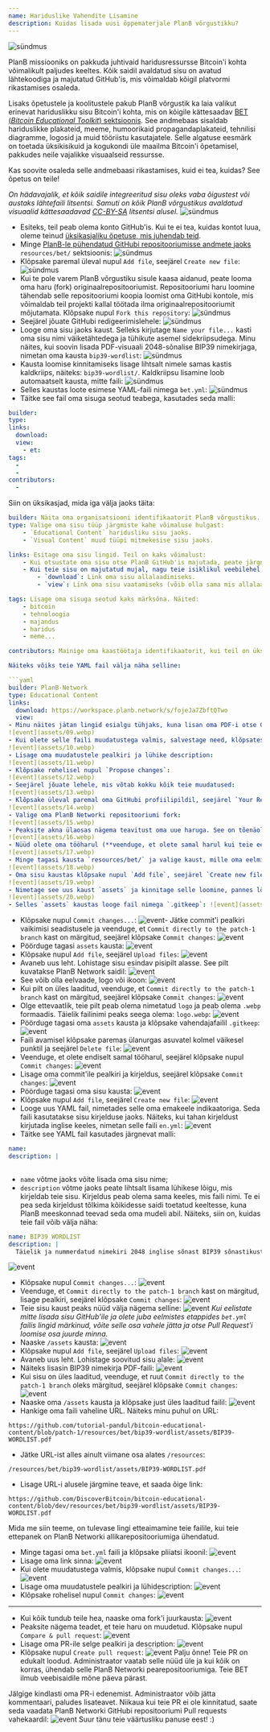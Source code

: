 ```yaml
---
name: Hariduslike Vahendite Lisamine
description: Kuidas lisada uusi õppematerjale PlanB võrgustikku?
---
```

![sündmus](assets/cover.webp)

PlanB missiooniks on pakkuda juhtivaid haridusressursse Bitcoin'i kohta võimalikult paljudes keeltes. Kõik saidil avaldatud sisu on avatud lähtekoodiga ja majutatud GitHub'is, mis võimaldab kõigil platvormi rikastamises osaleda.

Lisaks õpetustele ja koolitustele pakub PlanB võrgustik ka laia valikut erinevat hariduslikku sisu Bitcoin'i kohta, mis on kõigile kättesaadav [BET (_Bitcoin Educational Toolkit_) sektsioonis](https://planb.network/resources/bet). See andmebaas sisaldab hariduslikke plakateid, meeme, humoorikaid propagandaplakateid, tehnilisi diagramme, logosid ja muid tööriistu kasutajatele. Selle algatuse eesmärk on toetada üksikisikuid ja kogukondi üle maailma Bitcoin'i õpetamisel, pakkudes neile vajalikke visuaalseid ressursse.

Kas soovite osaleda selle andmebaasi rikastamises, kuid ei tea, kuidas? See õpetus on teile!

*On hädavajalik, et kõik saidile integreeritud sisu oleks vaba õigustest või austaks lähtefaili litsentsi. Samuti on kõik PlanB võrgustikus avaldatud visuaalid kättesaadavad [CC-BY-SA](https://creativecommons.org/licenses/by-sa/4.0/) litsentsi alusel.*
![sündmus](assets/01.webp)
- Esiteks, teil peab olema konto GitHub'is. Kui te ei tea, kuidas kontot luua, oleme teinud [üksikasjaliku õpetuse, mis juhendab teid](https://planb.network/tutorials/contribution/others/create-github-account-a75fc39d-f0d0-44dc-9cd5-cd94aee0c07c).
- Minge [PlanB-le pühendatud GitHubi repositooriumisse andmete jaoks](https://github.com/PlanB-Network/bitcoin-educational-content/tree/dev/resources/bet) `resources/bet/` sektsioonis:
![sündmus](assets/02.webp)
- Klõpsake paremal üleval nupul `Add file`, seejärel `Create new file`:
![sündmus](assets/03.webp)
- Kui te pole varem PlanB võrgustiku sisule kaasa aidanud, peate looma oma haru (fork) originaalrepositooriumist. Repositooriumi haru loomine tähendab selle repositooriumi koopia loomist oma GitHubi kontole, mis võimaldab teil projekti kallal töötada ilma originaalrepositooriumit mõjutamata. Klõpsake nupul `Fork this repository`:
![sündmus](assets/04.webp)
- Seejärel jõuate GitHubi redigeerimislehele:
![sündmus](assets/05.webp)
- Looge oma sisu jaoks kaust. Selleks kirjutage `Name your file...` kasti oma sisu nimi väiketähtedega ja tühikute asemel sidekriipsudega. Minu näites, kui soovin lisada PDF-visuaali 2048-sõnalise BIP39 nimekirjaga, nimetan oma kausta `bip39-wordlist`: ![sündmus](assets/06.webp)
- Kausta loomise kinnitamiseks lisage lihtsalt nimele samas kastis kaldkriips, näiteks: `bip39-wordlist/`. Kaldkriipsu lisamine loob automaatselt kausta, mitte faili:
![sündmus](assets/07.webp)
- Selles kaustas loote esimese YAML-faili nimega `bet.yml`:
![sündmus](assets/08.webp)
- Täitke see fail oma sisuga seotud teabega, kasutades seda malli:

```yaml
builder: 
type: 
links:
  download: 
  view: 
    - et: 
tags:
  - 
  - 
contributors:
  - 
```

Siin on üksikasjad, mida iga välja jaoks täita:
```yaml
builder: Näita oma organisatsiooni identifikaatorit PlanB võrgustikus. Kui teie ettevõttel ei ole veel "builder" identifikaatorit, saate selle luua [selle õpetuse järgi](https://planb.network/tutorials/contribution/resource/add-builder-b5834c46-6dcc-4064-8d68-1ef529991d3d). Kui teil seda veel ei ole, võite lihtsalt kasutada oma nime, pseudonüümi või ettevõtte nime ilma builder profiili loomata.
type: Valige oma sisu tüüp järgmiste kahe võimaluse hulgast:
	- `Educational Content` haridusliku sisu jaoks.
	- `Visual Content` muud tüüpi mitmekesise sisu jaoks.

links: Esitage oma sisu lingid. Teil on kaks võimalust:
	- Kui otsustate oma sisu otse PlanB GitHub'is majutada, peate järgnevate sammude käigus lisama lingid sellesse faili.
	- Kui teie sisu on majutatud mujal, nagu teie isiklikul veebilehel, märkige vastavad lingid siin:
	    - `download`: Link oma sisu allalaadimiseks.
	    - `view`: Link oma sisu vaatamiseks (võib olla sama mis allalaadimislink). Kui teie sisu on saadaval mitmes keeles, lisage iga keele jaoks link.

tags: Lisage oma sisuga seotud kaks märksõna. Näited:
	- bitcoin
	- tehnoloogia
	- majandus
	- haridus
	- meme...

contributors: Mainige oma kaastöötaja identifikaatorit, kui teil on üks.

Näiteks võiks teie YAML fail välja näha selline:

```yaml
builder: PlanB-Network
type: Educational Content
links:
  download: https://workspace.planb.network/s/fojeJa7ZbftQTwo
  view:
- Minu näites jätan lingid esialgu tühjaks, kuna lisan oma PDF-i otse GitHub'ile:
![event](assets/09.webp)
- Kui olete selle faili muudatustega valmis, salvestage need, klõpsates nupul `Commit changes...`:
![event](assets/10.webp)
- Lisage oma muudatustele pealkiri ja lühike description:
![event](assets/11.webp)
- Klõpsake rohelisel nupul `Propose changes`:
![event](assets/12.webp)
- Seejärel jõuate lehele, mis võtab kokku kõik teie muudatused:
![event](assets/13.webp)
- Klõpsake üleval paremal oma GitHubi profiilipildil, seejärel `Your Repositories`:
![event](assets/14.webp)
- Valige oma PlanB Networki repositooriumi fork:
![event](assets/15.webp)
- Peaksite akna ülaosas nägema teavitust oma uue haruga. See on tõenäoliselt nimetatud `patch-1`. Klõpsake sellel:
![event](assets/16.webp)
- Nüüd olete oma tööharul (**veenduge, et olete samal harul kui teie eelmised muudatused, see on oluline!**):
![event](assets/17.webp)
- Minge tagasi kausta `resources/bet/` ja valige kaust, mille oma eelmise kohustusega just lõite:
![event](assets/18.webp)
- Oma sisu kaustas klõpsake nupul `Add file`, seejärel `Create new file`:
![event](assets/19.webp)
- Nimetage see uus kaust `assets` ja kinnitage selle loomine, pannes lõppu kaldkriipsu `/`:
![event](assets/20.webp)
- Selles `assets` kaustas looge fail nimega `.gitkeep`: ![event](assets/21.webp)
```
- Klõpsake nupul `Commit changes...`: ![event](assets/22.webp)- Jätke commit'i pealkiri vaikimisi seadistusele ja veenduge, et `Commit directly to the patch-1 branch` kast on märgitud, seejärel klõpsake `Commit changes`: ![event](assets/23.webp)
- Pöörduge tagasi `assets` kausta: ![event](assets/24.webp)
- Klõpsake nupul `Add file`, seejärel `Upload files`: ![event](assets/25.webp)
- Avaneb uus leht. Lohistage sisu esindav pisipilt alasse. See pilt kuvatakse PlanB Network saidil: ![event](assets/26.webp)
- See võib olla eelvaade, logo või ikoon: ![event](assets/27.webp)
- Kui pilt on üles laaditud, veenduge, et `Commit directly to the patch-1 branch` kast on märgitud, seejärel klõpsake `Commit changes`: ![event](assets/28.webp)
- Olge ettevaatlik, teie pilt peab olema nimetatud `logo` ja peab olema `.webp` formaadis. Täielik failinimi peaks seega olema: `logo.webp`: ![event](assets/29.webp)
- Pöörduge tagasi oma `assets` kausta ja klõpsake vahendajafailil `.gitkeep`: ![event](assets/30.webp)
- Faili avamisel klõpsake paremas ülanurgas asuvatel kolmel väikesel punktil ja seejärel `Delete file`: ![event](assets/31.webp)
- Veenduge, et olete endiselt samal tööharul, seejärel klõpsake nupul `Commit changes`: ![event](assets/32.webp)
- Lisage oma commit'ile pealkiri ja kirjeldus, seejärel klõpsake `Commit changes`: ![event](assets/33.webp)
- Pöörduge tagasi oma sisu kausta: ![event](assets/34.webp)
- Klõpsake nupul `Add file`, seejärel `Create new file`: ![event](assets/35.webp)
- Looge uus YAML fail, nimetades selle oma emakeele indikaatoriga. Seda faili kasutatakse sisu kirjelduse jaoks. Näiteks, kui tahan kirjeldust kirjutada inglise keeles, nimetan selle faili `en.yml`: ![event](assets/36.webp)
- Täitke see YAML fail kasutades järgnevat malli:

```yaml
name: 
description: |
  
```

- `name` võtme jaoks võite lisada oma sisu nime;
- `description` võtme jaoks peate lihtsalt lisama lühikese lõigu, mis kirjeldab teie sisu. Kirjeldus peab olema sama keeles, mis faili nimi. Te ei pea seda kirjeldust tõlkima kõikidesse saidi toetatud keeltesse, kuna PlanB meeskonnad teevad seda oma mudeli abil.
Näiteks, siin on, kuidas teie fail võib välja näha:

```yaml
name: BIP39 WORDLIST
description: |
  Täielik ja nummerdatud nimekiri 2048 inglise sõnast BIP39 sõnastikust, mida kasutatakse mnemooniliste fraaside kodeerimiseks. Dokumenti saab printida ühele lehele.
```

![event](assets/37.webp)
- Klõpsake nupul `Commit changes...`:
![event](assets/38.webp)
- Veenduge, et `Commit directly to the patch-1 branch` kast on märgitud, lisage pealkiri, seejärel klõpsake `Commit changes`:
![event](assets/39.webp)
- Teie sisu kaust peaks nüüd välja nägema selline:
![event](assets/40.webp)
*Kui eelistate mitte lisada sisu GitHub'ile ja olete juba eelmistes etappides `bet.yml` failis lingid märkinud, võite selle osa vahele jätta ja otse Pull Request'i loomise osa juurde minna.*
- Naaske `/assets` kausta:
![event](assets/41.webp)
- Klõpsake nupul `Add file`, seejärel `Upload files`:
![event](assets/42.webp)
- Avaneb uus leht. Lohistage soovitud sisu alale:
![event](assets/43.webp)
- Näiteks lisasin BIP39 nimekirja PDF-faili:
![event](assets/44.webp)
- Kui sisu on üles laaditud, veenduge, et ruut `Commit directly to the patch-1 branch` oleks märgitud, seejärel klõpsake `Commit changes`:
![event](assets/45.webp)
- Naaske oma `/assets` kausta ja klõpsake just üles laaditud failil:
![event](assets/46.webp)
- Hankige oma faili vaheline URL. Näiteks minu puhul on URL:

```url
https://github.com/tutorial-pandul/bitcoin-educational-content/blob/patch-1/resources/bet/bip39-wordlist/assets/BIP39-WORDLIST.pdf
```

- Jätke URL-ist alles ainult viimane osa alates `/resources`:

```url
/resources/bet/bip39-wordlist/assets/BIP39-WORDLIST.pdf
```

- Lisage URL-i alusele järgmine teave, et saada õige link:

```url
https://github.com/DiscoverBitcoin/bitcoin-educational-content/blob/dev/resources/bet/bip39-wordlist/assets/BIP39-WORDLIST.pdf
```

Mida me siin teeme, on tulevase lingi etteaimamine teie failile, kui teie ettepanek on PlanB Networki allikarepositooriumiga ühendatud.
- Minge tagasi oma `bet.yml` faili ja klõpsake pliiatsi ikoonil: ![event](assets/47.webp)
- Lisage oma link sinna:
![event](assets/48.webp)
- Kui olete muudatustega valmis, klõpsake nupul `Commit changes...`:
![event](assets/49.webp)
- Lisage oma muudatustele pealkiri ja lühidescription:
![event](assets/50.webp)
- Klõpsake rohelisel nupul `Commit changes`:
![event](assets/51.webp)

---

- Kui kõik tundub teile hea, naaske oma fork'i juurkausta:
![event](assets/52.webp)
- Peaksite nägema teadet, et teie haru on muudetud. Klõpsake nupul `Compare & pull request`:
![event](assets/53.webp)
- Lisage oma PR-ile selge pealkiri ja description:
![event](assets/54.webp)
- Klõpsake nupul `Create pull request`:
![event](assets/55.webp)
Palju õnne! Teie PR on edukalt loodud. Administraator vaatab selle nüüd üle ja kui kõik on korras, ühendab selle PlanB Networki pearepositooriumiga. Teie BET ilmub veebisaidile mõne päeva pärast.

Jälgige kindlasti oma PR-i edenemist. Administraator võib jätta kommentaari, paludes lisateavet. Niikaua kui teie PR ei ole kinnitatud, saate seda vaadata PlanB Networki GitHubi repositooriumi Pull requests vahekaardil:
![event](assets/56.webp)
Suur tänu teie väärtusliku panuse eest! :)
